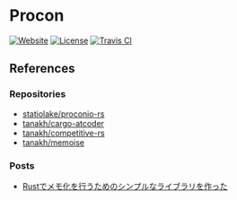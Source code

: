 # Procon

[![Website](https://img.shields.io/website?url=https%3A%2F%2Fu7693.github.io%2Fprocon%2F)](https://u7693.github.io/procon/)
[![License](https://img.shields.io/github/license/u7693/procon)](https://github.com/u7693/procon/blob/master/LICENSE)
[![Travis CI](https://img.shields.io/travis/com/u7693/procon)](https://travis-ci.com/u7693/procon)

## References

### Repositories

- [statiolake/proconio-rs](https://github.com/statiolake/proconio-rs)
- [tanakh/cargo-atcoder](https://github.com/tanakh/cargo-atcoder)
- [tanakh/competitive-rs](https://github.com/tanakh/competitive-rs)
- [tanakh/memoise](https://github.com/tanakh/memoise)

### Posts

- [Rustでメモ化を行うためのシンプルなライブラリを作った](https://tanakh.hatenablog.com/entry/2020/02/01/160442)

